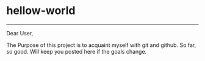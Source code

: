 # hellow-world

-------------

Dear User,

The Purpose of this project is to acquaint myself with git and github.  So far, so good.  Will keep you posted here if the goals change.
